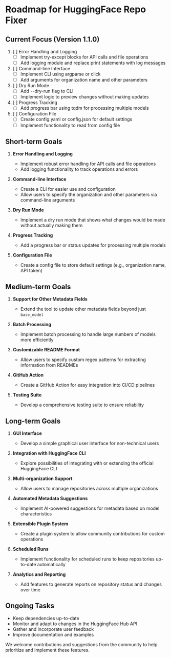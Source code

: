 # Roadmap for HuggingFace Repo Fixer

## Current Focus (Version 1.1.0)

1. [ ] Error Handling and Logging
   - [ ] Implement try-except blocks for API calls and file operations
   - [ ] Add logging module and replace print statements with log messages

2. [ ] Command-line Interface
   - [ ] Implement CLI using argparse or click
   - [ ] Add arguments for organization name and other parameters

3. [ ] Dry Run Mode
   - [ ] Add --dry-run flag to CLI
   - [ ] Implement logic to preview changes without making updates

4. [ ] Progress Tracking
   - [ ] Add progress bar using tqdm for processing multiple models

5. [ ] Configuration File
   - [ ] Create config.yaml or config.json for default settings
   - [ ] Implement functionality to read from config file

## Short-term Goals

1. **Error Handling and Logging**
   - Implement robust error handling for API calls and file operations
   - Add logging functionality to track operations and errors

2. **Command-line Interface**
   - Create a CLI for easier use and configuration
   - Allow users to specify the organization and other parameters via command-line arguments

3. **Dry Run Mode**
   - Implement a dry run mode that shows what changes would be made without actually making them

4. **Progress Tracking**
   - Add a progress bar or status updates for processing multiple models

5. **Configuration File**
   - Create a config file to store default settings (e.g., organization name, API token)

## Medium-term Goals

1. **Support for Other Metadata Fields**
   - Extend the tool to update other metadata fields beyond just `base_model`

2. **Batch Processing**
   - Implement batch processing to handle large numbers of models more efficiently

3. **Customizable README Format**
   - Allow users to specify custom regex patterns for extracting information from READMEs

4. **GitHub Action**
   - Create a GitHub Action for easy integration into CI/CD pipelines

5. **Testing Suite**
   - Develop a comprehensive testing suite to ensure reliability

## Long-term Goals

1. **GUI Interface**
   - Develop a simple graphical user interface for non-technical users

2. **Integration with HuggingFace CLI**
   - Explore possibilities of integrating with or extending the official HuggingFace CLI

3. **Multi-organization Support**
   - Allow users to manage repositories across multiple organizations

4. **Automated Metadata Suggestions**
   - Implement AI-powered suggestions for metadata based on model characteristics

5. **Extensible Plugin System**
   - Create a plugin system to allow community contributions for custom operations

6. **Scheduled Runs**
   - Implement functionality for scheduled runs to keep repositories up-to-date automatically

7. **Analytics and Reporting**
   - Add features to generate reports on repository status and changes over time

## Ongoing Tasks

- Keep dependencies up-to-date
- Monitor and adapt to changes in the HuggingFace Hub API
- Gather and incorporate user feedback
- Improve documentation and examples

We welcome contributions and suggestions from the community to help prioritize and implement these features.
